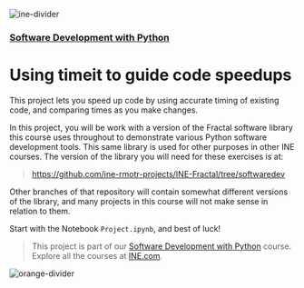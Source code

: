![ine-divider](https://user-images.githubusercontent.com/7065401/92672068-398e8080-f2ee-11ea-82d6-ad53f7feb5c0.png)

### [Software Development with Python](https://my.ine.com/course/software-development-with-python/0392bdc5-ee07-4903-b096-2ee3a03c3c55)

# Using timeit to guide code speedups

This project lets you speed up code by using accurate timing of existing code, and comparing times as you make changes.

In this project, you will be work with a version of the Fractal software library this course uses throughout to demonstrate various Python software development tools.  This same library is used for other purposes in other INE courses.  The version of the library you will need for these exercises is at:

> https://github.com/ine-rmotr-projects/INE-Fractal/tree/softwaredev

Other branches of that repository will contain somewhat different versions of the library, and many projects in this course will not make sense in relation to them.

Start with the Notebook `Project.ipynb`, and best of luck!

> This project is part of our [Software Development with Python](https://my.ine.com/course/software-development-with-python/0392bdc5-ee07-4903-b096-2ee3a03c3c55) course. Explore all the courses at [INE.com](https://ine.com/).

![orange-divider](https://user-images.githubusercontent.com/7065401/92672455-187a5f80-f2ef-11ea-890c-40be9474f7b7.png)